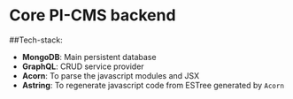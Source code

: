 # Core PI-CMS backend

##Tech-stack:
* **MongoDB**: Main persistent database
* **GraphQL**: CRUD service provider
* **Acorn**: To parse the javascript modules and JSX
* **Astring**: To regenerate javascript code from ESTree generated by `Acorn`
